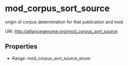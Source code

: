 # mod_corpus_sort_source

origin of corpus determination for that publication and mod

URI: http://alliancegenome.org/mod_corpus_sort_source



<!-- no inheritance hierarchy -->


## Properties

 * Range: mod_corpus_sort_source_enum


